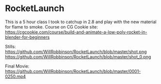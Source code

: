 # RocketLaunch
This is a 5 hour class I took to catchup in 2.8 and play with the new material for flame to smoke.
Course on CG Cookie site: 
https://cgcookie.com/course/build-and-animate-a-low-poly-rocket-in-blender-for-beginners

Stills:
https://github.com/WillRobbinson/RocketLaunch/blob/master/shot.png
https://github.com/WillRobbinson/RocketLaunch/blob/master/shot_0.png

Final Movie:
https://github.com/WillRobbinson/RocketLaunch/blob/master/0001-0250.mp4

